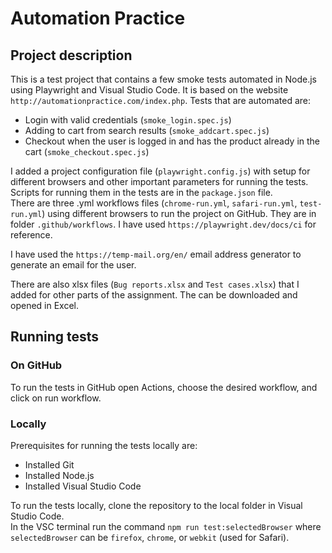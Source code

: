 # Automation Practice

## Project description
This is a test project that contains a few smoke tests automated in Node.js using Playwright and Visual Studio Code. It is based on the website `http://automationpractice.com/index.php`.
Tests that are automated are:
- Login with valid credentials (`smoke_login.spec.js`)
- Adding to cart from search results (`smoke_addcart.spec.js`)
- Checkout when the user is logged in and has the product already in the cart (`smoke_checkout.spec.js`)

I added a project configuration file (`playwright.config.js`) with setup for different browsers and other important parameters for running the tests. Scripts for running them in the tests are in the `package.json` file. \
There are three .yml workflows files (`chrome-run.yml`, `safari-run.yml`, `test-run.yml`) using different browsers to run the project on GitHub. They are in folder `.github/workflows`. I have used `https://playwright.dev/docs/ci` for reference.

I have used the `https://temp-mail.org/en/` email address generator to generate an email for the user.

There are also xlsx files (`Bug reports.xlsx` and `Test cases.xlsx`) that I added for other parts of the assignment. The can be downloaded and opened in Excel.

## Running tests

### On GitHub
To run the tests in GitHub open Actions, choose the desired workflow, and click on run workflow. 

### Locally
Prerequisites for running the tests locally are:
- Installed Git
- Installed Node.js
- Installed Visual Studio Code

To run the tests locally, clone the repository to the local folder in Visual Studio Code.\
In the VSC terminal run the command `npm run test:selectedBrowser` where `selectedBrowser` can be `firefox`, `chrome`, or `webkit` (used for Safari).
